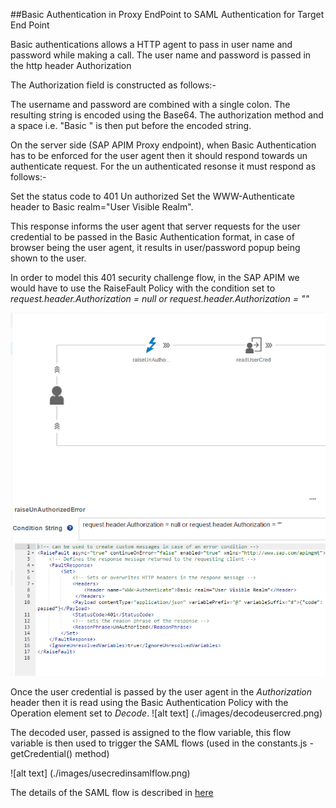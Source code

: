 ##Basic Authentication in Proxy EndPoint to SAML Authentication for Target End Point

Basic authentications allows a HTTP agent to pass in user name and password while making a call. The user name and password is passed in the http header Authorization

The Authorization field is constructed as follows:-

The username and password are combined with a single colon.
The resulting string is encoded using the Base64.
The authorization method and a space i.e. "Basic " is then put before the encoded string.

On the server side (SAP APIM Proxy endpoint), when Basic Authentication has to be enforced for the user agent then it should respond towards un authenticate request.
For the un authenticated resonse it must respond as follows:-

Set the status code to 401 Un authorized
Set the WWW-Authenticate header to Basic realm="User Visible Realm".

This response informs the user agent that server requests for the user credential to be passed in the Basic Authentication format, in case of browser being the user agent, it results in user/password popup being shown to the user.

In order to model this 401 security challenge flow, in the SAP APIM we would have to use the RaiseFault Policy with the condition set to *request.header.Authorization = null or request.header.Authorization = ""*

![alt text](./images/raisefault.png)

Once the user credential is passed by the user agent in the *Authorization* header then it is read using the Basic Authentication Policy with the Operation element set to *Decode*. 
![alt text] (./images/decodeusercred.png)

The decoded user, passed is assigned to the flow variable, this flow variable is then used to trigger the SAML flows (used in the constants.js - getCredential() method)

![alt text] (./images/usecredinsamlflow.png)

The details of the SAML flow is described in [here](../saml)
